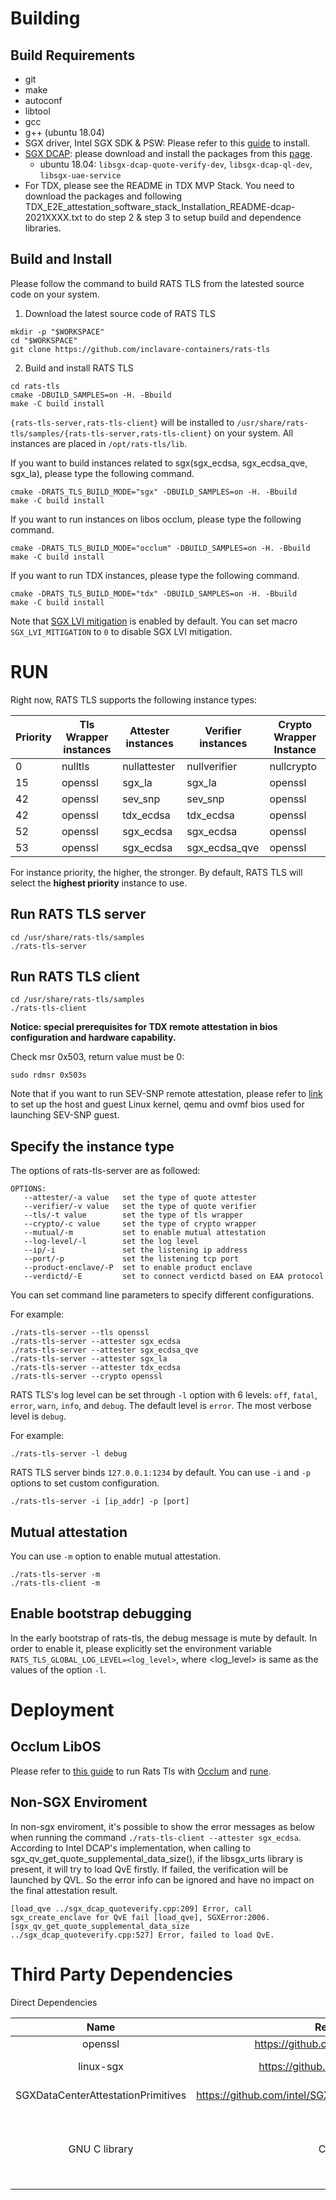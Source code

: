 # Building

## Build Requirements

- git
- make
- autoconf
- libtool
- gcc
- g++ (ubuntu 18.04)
- SGX driver, Intel SGX SDK & PSW: Please refer to this [guide](https://download.01.org/intel-sgx/sgx-linux/2.14/docs/Intel_SGX_SW_Installation_Guide_for_Linux.pdf) to install.
- [SGX DCAP](https://github.com/intel/SGXDataCenterAttestationPrimitives): please download and install the packages from this [page](https://download.01.org/intel-sgx/sgx-dcap/#version#linux/distro).
  - ubuntu 18.04: `libsgx-dcap-quote-verify-dev`, `libsgx-dcap-ql-dev`, `libsgx-uae-service`
- For TDX, please see the README in TDX MVP Stack. You need to download the packages and following TDX_E2E_attestation_software_stack_Installation_README-dcap-2021XXXX.txt to do step 2 & step 3 to setup build and dependence libraries.

## Build and Install

Please follow the command to build RATS TLS from the latested source code on your system.

1. Download the latest source code of RATS TLS

```shell
mkdir -p "$WORKSPACE"
cd "$WORKSPACE"
git clone https://github.com/inclavare-containers/rats-tls
```

2. Build and install RATS TLS

```shell
cd rats-tls
cmake -DBUILD_SAMPLES=on -H. -Bbuild
make -C build install
```

`{rats-tls-server,rats-tls-client}` will be installed to `/usr/share/rats-tls/samples/{rats-tls-server,rats-tls-client}` on your system. All instances are placed in `/opt/rats-tls/lib`.

If you want to build instances related to sgx(sgx\_ecdsa, sgx\_ecdsa\_qve, sgx\_la), please type the following command.

```shell
cmake -DRATS_TLS_BUILD_MODE="sgx" -DBUILD_SAMPLES=on -H. -Bbuild
make -C build install
```

If you want to run instances on libos occlum, please type the following command.

```shell
cmake -DRATS_TLS_BUILD_MODE="occlum" -DBUILD_SAMPLES=on -H. -Bbuild
make -C build install
```

If you want to run TDX instances, please type the following command.
```shell
cmake -DRATS_TLS_BUILD_MODE="tdx" -DBUILD_SAMPLES=on -H. -Bbuild
make -C build install
```

Note that [SGX LVI mitigation](https://software.intel.com/security-software-guidance/advisory-guidance/load-value-injection) is enabled by default. You can set macro `SGX_LVI_MITIGATION` to `0` to disable SGX LVI mitigation.

# RUN

Right now, RATS TLS supports the following instance types:

| Priority    | Tls Wrapper instances |     Attester instances     |     Verifier instances     | Crypto Wrapper Instance |
| ----------- | --------------------- | -------------------------- | -------------------------- | ----------------------- |
| 0         | nulltls               | nullattester               | nullverifier               | nullcrypto              |
| 15        | openssl               | sgx\_la                    | sgx\_la                    | openssl                 |
| 42        | openssl               | sev\_snp                   | sev\_snp                   | openssl                 |
| 42        | openssl               | tdx\_ecdsa                 | tdx\_ecdsa                 | openssl                 |
| 52        | openssl               | sgx\_ecdsa                 | sgx\_ecdsa                 | openssl                 |
| 53        | openssl               | sgx\_ecdsa                 | sgx\_ecdsa\_qve            | openssl                 |

For instance priority, the higher, the stronger. By default, RATS TLS will select the **highest priority** instance to use.

## Run RATS TLS server

```
cd /usr/share/rats-tls/samples
./rats-tls-server
```

## Run RATS TLS client
```
cd /usr/share/rats-tls/samples
./rats-tls-client
```

**Notice: special prerequisites for TDX remote attestation in bios configuration and hardware capability.**

Check msr 0x503, return value must be 0:
```
sudo rdmsr 0x503s
```

Note that if you want to run SEV-SNP remote attestation, please refer to [link](https://github.com/AMDESE/AMDSEV/tree/sev-snp-devel) to set up the host and guest Linux kernel, qemu and ovmf bios used for launching SEV-SNP guest.

## Specify the instance type

The options of rats-tls-server are as followed:

```shell
OPTIONS:
   --attester/-a value   set the type of quote attester
   --verifier/-v value   set the type of quote verifier
   --tls/-t value        set the type of tls wrapper
   --crypto/-c value     set the type of crypto wrapper
   --mutual/-m           set to enable mutual attestation
   --log-level/-l        set the log level
   --ip/-i               set the listening ip address
   --port/-p             set the listening tcp port
   --product-enclave/-P  set to enable product enclave
   --verdictd/-E         set to connect verdictd based on EAA protocol
```

You can set command line parameters to specify different configurations.

For example:

```shell
./rats-tls-server --tls openssl
./rats-tls-server --attester sgx_ecdsa
./rats-tls-server --attester sgx_ecdsa_qve
./rats-tls-server --attester sgx_la
./rats-tls-server --attester tdx_ecdsa
./rats-tls-server --crypto openssl
```

RATS TLS's log level can be set through `-l` option with 6 levels: `off`, `fatal`, `error`, `warn`, `info`, and `debug`. The default level is `error`. The most verbose level is `debug`.

For example:

```
./rats-tls-server -l debug
```

RATS TLS server binds `127.0.0.1:1234` by default. You can use `-i` and `-p` options to set custom configuration.

```shell
./rats-tls-server -i [ip_addr] -p [port]
```

## Mutual attestation

You can use `-m` option to enable mutual attestation.

```shell
./rats-tls-server -m
./rats-tls-client -m
```

## Enable bootstrap debugging

In the early bootstrap of rats-tls, the debug message is mute by default. In order to enable it, please explicitly set the environment variable `RATS_TLS_GLOBAL_LOG_LEVEL=<log_level>`, where \<log_level\> is same as the values of the option `-l`.

# Deployment

## Occlum LibOS

Please refer to [this guide](docs/run_rats_tls_with_occlum.md) to run Rats Tls with [Occlum](https://github.com/occlum/occlum) and [rune](https://github.com/inclavare-containers/inclavare-containers/tree/master/rune).

## Non-SGX Enviroment

In non-sgx enviroment, it's possible to show the error messages as below when running the command `./rats-tls-client --attester sgx_ecdsa`. According to Intel DCAP's implementation, when calling to sgx_qv_get_quote_supplemental_data_size(),
if the libsgx_urts library is present, it will try to load QvE firstly. If failed, the verification will be launched by QVL. So the error info can be ignored and have no impact on the final attestation result.

```
[load_qve ../sgx_dcap_quoteverify.cpp:209] Error, call sgx_create_enclave for QvE fail [load_qve], SGXError:2006.
[sgx_qv_get_quote_supplemental_data_size ../sgx_dcap_quoteverify.cpp:527] Error, failed to load QvE.
```

# Third Party Dependencies

Direct Dependencies

| Name | Repo URL | Licenses |
| :--: | :-------:   | :-------: |
| openssl | https://github.com/openssl/openssl | Apache |
| linux-sgx | https://github.com/intel/linux-sgx | BSD-3-clause |
| SGXDataCenterAttestationPrimitives | https://github.com/intel/SGXDataCenterAttestationPrimitives | BSD-3-clause |
| GNU C library | C library | GNU General Public License version 3 |
